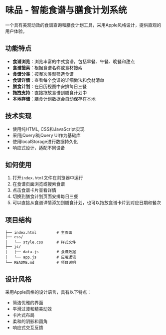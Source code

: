 # 味品 - 智能食谱与膳食计划系统

一个具有美观动效的食谱查询和膳食计划工具，采用Apple风格设计，提供直观的用户体验。

## 功能特点

- **食谱浏览**：浏览丰富的中式食谱，包括早餐、午餐、晚餐和甜点
- **食谱搜索**：根据食谱名称或食材搜索
- **食谱分类**：按餐次类型筛选食谱
- **食谱详情**：查看每个食谱的详细做法和食材清单
- **膳食计划**：在日历视图中安排每日三餐
- **拖拽支持**：直接拖放食谱到膳食计划中
- **本地存储**：膳食计划数据会自动保存在本地

## 技术实现

- 使用纯HTML, CSS和JavaScript实现
- 采用jQuery和jQuery UI作为基础库
- 使用localStorage进行数据持久化
- 响应式设计，适配不同设备

## 如何使用

1. 打开`index.html`文件在浏览器中运行
2. 在食谱页面浏览或搜索食谱
3. 点击食谱卡片查看详情
4. 切换到膳食计划页面安排每日三餐
5. 可以直接从食谱详情添加到膳食计划，也可以拖放食谱卡片到对应日期和餐次

## 项目结构

```
├── index.html         # 主页面
├── css/
│   └── style.css      # 样式文件
├── js/
│   ├── data.js        # 食谱数据
│   └── app.js         # 应用逻辑
└── README.md          # 项目说明
```

## 设计风格

采用Apple风格的设计语言，具有以下特点：

- 简洁优雅的界面
- 平滑过渡和精美动效
- 卡片式布局
- 柔和的阴影和圆角
- 响应式交互反馈 
